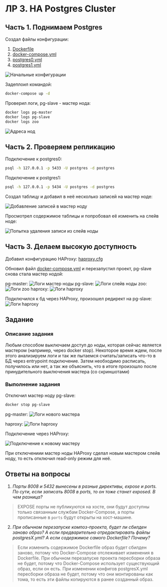 # ЛР 3. HA Postgres Cluster

## Часть 1. Поднимаем Postgres

Создал файлы конфигурации:

1. [Dockerfile](./Dockerfile)
2. [docker-compose.yml](./docker-compose.yml)
3. [postgres0.yml](./postgres0.yml)
4. [postgres1.yml](./postgres1.yml)

![Начальные конфигурации](Images/init-conf.png)

Задеплоил командой:

```bash
docker-compose up -d
```

Проверил логи, pg-slave - мастер нода:
```bash
docker logs pg-master
docker logs pg-slave
docker logs zoo
```

![Адреса нод](Images/depl-ips.png)

## Часть 2. Проверяем репликацию

Подключение к postgres0:
```bash
psql -h 127.0.0.1 -p 5433 -U postgres -d postgres
```

Подключение к postgres1:
```bash
psql -h 127.0.0.1 -p 5434 -U postgres -d postgres
```

Создал таблицу и добавил в неё несколько записей на мастер ноде:

![Добавление записей в мастер ноду](Images/ins-mast.png)

Просмотрел содержимое таблицы и попробовал её изменить на слейв ноде:

![Попытка удаления записи из слейв ноды](Images/ins-slav.png)

## Часть 3. Делаем высокую доступность

Добавил конфигурацию HAProxy: [haproxy.cfg](./haproxy.cfg)

Обновил файл [docker-compose.yml](./docker-compose.yml) и перезапустил проект, pg-slave снова стала мастер нодой:

pg-master:
![Логи мастер ноды](Images/logs-mast.png)
pg-slave:
![Логи слейв ноды](Images/logs-slav.png)
zoo:
![Логи zoo](Images/logs-zoo.png)
haproxy:
![Логи haproxy](Images/logs-haproxy.png)

Подключился к бд через HAProxy, произошел редирект на pg-slave:
![Логи haproxy](Images/con-hapr.png)

## Задание

### Описание задания

Любым способом выключаем доступ до ноды, которая сейчас является мастером (например, через docker stop). Некоторое время ждем, после этого анализируем логи и так же пытаемся считать/записать что-то в БД через entrypoint подключение. Затем необходимо расписать, получилось или нет, а так же объяснить, что в итоге произошло после принудительного выключения мастера (со скриншотами)

### Выполнение задания

Отключил мастер ноду pg-slave:

```bash
docker stop pg-slave
```

pg-master:
![Логи нового мастера](Images/recon-slav.png)

haproxy:
![Логи haproxy](Images/recon-hapr.png)

Подключение через HAProxy:

![Подключение к новому мастеру](Images/recon-mast.png)

При отключениии мастер ноды HAProxy сделал новым мастером слейв ноду, то есть отключил read-only режим для неё.

## Ответы на вопросы

1. *Порты 8008 и 5432 вынесены в разные директивы, expose и ports. По сути, если записать 8008 в ports, то он тоже станет exposed. В чем разница?*

> EXPOSE порты не публикуются на хосте, они будут доступны только связанным службам Docker-Compose, а порты прописанные в `ports` будут открыты на хост-машине.

2. *При обычном перезапуске композ-проекта, будет ли сбилден заново образ? А если предварительно отредактировать файлы postgresX.yml? А если содержимое самого Dockerfile? Почему?*

> Eсли изменить содержимое Dockerfile образ будет сбилден заново, потому что Docker-Compose отслеживает изменения в Dockerfile. При обычном перезапуске проекта пересборки образа не будет, потому что Docker-Compose использует существующий образ, если он есть. При изменении конфигов postgresX.yml пересборки образа не будет, потому что они монтированы как тома, то есть эти файлы копируются в ранее созданный образ.